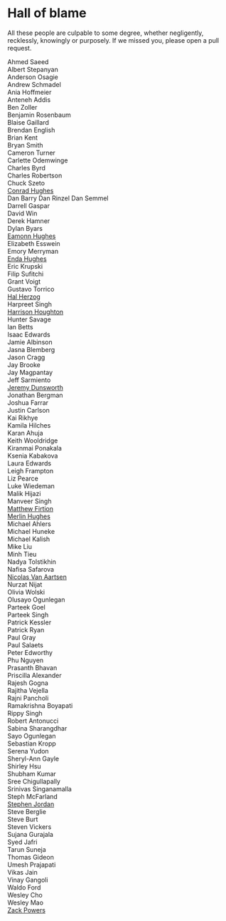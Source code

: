 # Hall of blame

All these people are culpable to some degree, whether negligently, recklessly, knowingly or purposely. If we missed you, please open a pull request.

Ahmed Saeed  
Albert Stepanyan  
Anderson Osagie  
Andrew Schmadel  
Ania Hoffmeier  
Anteneh Addis  
Ben Zoller  
Benjamin Rosenbaum  
Blaise Gaillard  
Brendan English  
Brian Kent  
Bryan Smith  
Cameron Turner  
Carlette Odemwinge  
Charles Byrd  
Charles Robertson  
Chuck Szeto  
[Conrad Hughes](https://github.com/ConradHughes)  
Dan Barry
Dan Rinzel
Dan Semmel  
Darrell Gaspar  
David Win  
Derek Hamner  
Dylan Byars  
[Eamonn Hughes](https://github.com/EamonnHughes)  
Elizabeth Esswein  
Emory Merryman  
[Enda Hughes](https://github.com/Enda111)  
Eric Krupski  
Filip Sufitchi  
Grant Voigt  
Gustavo Torrico  
[Hal Herzog](https://github.com/hherzog1)  
Harpreet Singh  
[Harrison Houghton](https://github.com/hrhino)  
Hunter Savage  
Ian Betts  
Isaac Edwards  
Jamie Albinson  
Jasna Blemberg  
Jason Cragg  
Jay Brooke  
Jay Magpantay  
Jeff Sarmiento  
[Jeremy Dunsworth](https://github.com/freshbreweddesign)  
Jonathan Bergman  
Joshua Farrar  
Justin Carlson  
Kai Rikhye  
Kamila Hilches  
Karan Ahuja  
Keith Wooldridge  
Kiranmai Ponakala  
Ksenia Kabakova  
Laura Edwards  
Leigh Frampton  
Liz Pearce  
Luke Wiedeman  
Malik Hijazi  
Manveer Singh  
[Matthew Firtion](https://github.com/mattfirtion)  
[Merlin Hughes](https://github.com/merlinorg)  
Michael Ahlers  
Michael Huneke  
Michael Kalish  
Mike Liu  
Minh Tieu  
Nadya Tolstikhin  
Nafisa Safarova  
[Nicolas Van Aartsen](https://github.com/nva225)  
Nurzat Nijat  
Olivia Wolski  
Olusayo Ogunlegan  
Parteek Goel  
Parteek Singh  
Patrick Kessler  
Patrick Ryan  
Paul Gray  
Paul Salaets  
Peter Edworthy  
Phu Nguyen  
Prasanth Bhavan  
Priscilla Alexander  
Rajesh Gogna  
Rajitha Vejella  
Rajni Pancholi  
Ramakrishna Boyapati  
Rippy Singh  
Robert Antonucci  
Sabina Sharangdhar  
Sayo Ogunlegan  
Sebastian Kropp  
Serena Yudon  
Sheryl-Ann Gayle  
Shirley Hsu  
Shubham Kumar  
Sree Chigullapally  
Srinivas Singanamalla  
Steph McFarland  
[Stephen Jordan](https://github.com/stjordan)  
Steve Berglie  
Steve Burt  
Steven Vickers  
Sujana Gurajala  
Syed Jafri  
Tarun Suneja  
Thomas Gideon  
Umesh Prajapati  
Vikas Jain  
Vinay Gangoli  
Waldo Ford  
Wesley Cho  
Wesley Mao  
[Zack Powers](https://github.com/Milyardo)
